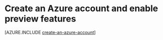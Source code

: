 ﻿<properties
    pageTitle="Azure Node.js Dev Center - Tutorials - Create an Account"
    description="Azure Node.js Dev Center - Tutorials - Create an Azure Account"
    services=""
    documentationCenter="nodejs"
    authors="cephalin"
    manager="wpickett"
    editor="jimbe"/>

<tags
    ms.service="multiple"
    ms.workload="multiple"
    ms.tgt_pltfrm="na"
    ms.devlang="nodejs"
    ms.topic="article"
    ms.date="06/03/2015"
    ms.author="cephalin"/>

# Create an Azure account and enable preview features

[AZURE.INCLUDE [create-an-azure-account](../includes/create-an-azure-account.md)]
